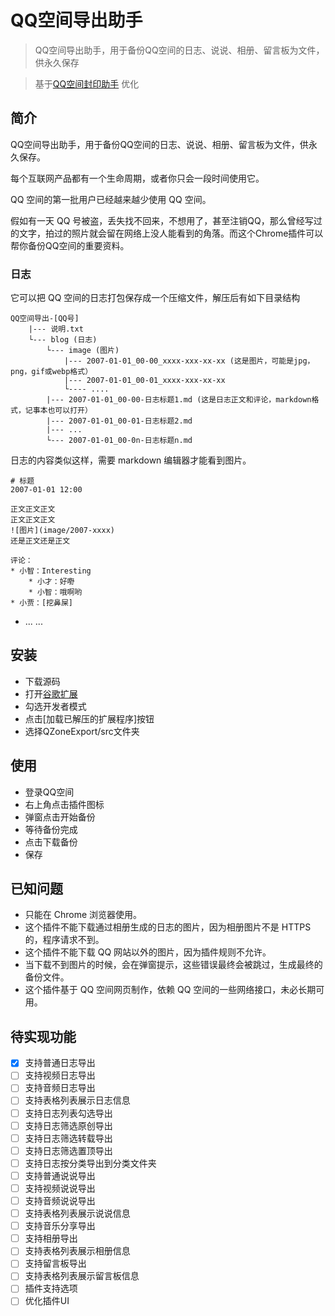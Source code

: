 # QQ空间导出助手

> QQ空间导出助手，用于备份QQ空间的日志、说说、相册、留言板为文件，供永久保存

> 基于[QQ空间封印助手](https://github.com/littletool/qzone-backup) 优化

## 简介

QQ空间导出助手，用于备份QQ空间的日志、说说、相册、留言板为文件，供永久保存。

每个互联网产品都有一个生命周期，或者你只会一段时间使用它。

QQ 空间的第一批用户已经越来越少使用 QQ 空间。

假如有一天 QQ 号被盗，丢失找不回来，不想用了，甚至注销QQ，那么曾经写过的文字，拍过的照片就会留在网络上没人能看到的角落。而这个Chrome插件可以帮你备份QQ空间的重要资料。

### 日志
它可以把 QQ 空间的日志打包保存成一个压缩文件，解压后有如下目录结构    

    QQ空间导出-[QQ号]
        |--- 说明.txt
        └--- blog (日志)
            └--- image (图片)
                |--- 2007-01-01_00-00_xxxx-xxx-xx-xx (这是图片，可能是jpg，png，gif或webp格式）
                |--- 2007-01-01_00-01_xxxx-xxx-xx-xx
                └---- ....
            |--- 2007-01-01_00-00-日志标题1.md (这是日志正文和评论，markdown格式，记事本也可以打开）
            |--- 2007-01-01_00-01-日志标题2.md 
            |--- ... 
            └--- 2007-01-01_00-0n-日志标题n.md
  
日志的内容类似这样，需要 markdown 编辑器才能看到图片。

    # 标题
    2007-01-01 12:00
    
    正文正文正文
    正文正文正文
    ![图片](image/2007-xxxx)
    还是正文还是正文
    
    评论：
    * 小智：Interesting
        * 小才：好嘢
        * 小智：哦啊哟
    * 小贾：[挖鼻屎]
* ... ...

## 安装
- 下载源码
- 打开[谷歌扩展](chrome://extensions/)
- 勾选开发者模式
- 点击[加载已解压的扩展程序]按钮
- 选择QZoneExport/src文件夹


## 使用
- 登录QQ空间
- 右上角点击插件图标
- 弹窗点击开始备份
- 等待备份完成
- 点击下载备份
- 保存

## 已知问题
- 只能在 Chrome 浏览器使用。
- 这个插件不能下载通过相册生成的日志的图片，因为相册图片不是 HTTPS 的，程序请求不到。
- 这个插件不能下载 QQ 网站以外的图片，因为插件规则不允许。
- 当下载不到图片的时候，会在弹窗提示，这些错误最终会被跳过，生成最终的备份文件。
- 这个插件基于 QQ 空间网页制作，依赖 QQ 空间的一些网络接口，未必长期可用。


## 待实现功能
- [x] 支持普通日志导出
- [ ] 支持视频日志导出
- [ ] 支持音频日志导出
- [ ] 支持表格列表展示日志信息
- [ ] 支持日志列表勾选导出
- [ ] 支持日志筛选原创导出
- [ ] 支持日志筛选转载导出
- [ ] 支持日志筛选置顶导出
- [ ] 支持日志按分类导出到分类文件夹
- [ ] 支持普通说说导出
- [ ] 支持视频说说导出
- [ ] 支持音频说说导出
- [ ] 支持表格列表展示说说信息
- [ ] 支持音乐分享导出
- [ ] 支持相册导出
- [ ] 支持表格列表展示相册信息
- [ ] 支持留言板导出
- [ ] 支持表格列表展示留言板信息
- [ ] 插件支持选项
- [ ] 优化插件UI

